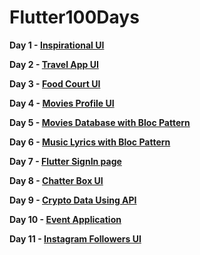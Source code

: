 # Flutter100Days

<b> Day 1 - <a href="https://github.com/RakulAgn/Flutter100Days/tree/main/Flutter_Day_1/inspirationhomeui">Inspirational UI</a></b>

<b> Day 2 - <a href="https://github.com/RakulAgn/Flutter100Days/tree/main/Flutter_Day_2/travelappui">Travel App UI</a></b>

<b> Day 3 - <a href="https://github.com/RakulAgn/Flutter100Days/tree/main/Flutter_Day_3/fooddeli">Food Court UI</a></b>

<b> Day 4 - <a href="https://github.com/RakulAgn/Flutter100Days/tree/main/Flutter_Day_4/moviesprofile">Movies Profile UI</a></b>

<b> Day 5 - <a href="https://github.com/RakulAgn/Flutter100Days/tree/main/Flutter_Day_5/moviesdata">Movies Database with Bloc Pattern</a></b>

<b> Day 6 - <a href="https://github.com/RakulAgn/Flutter100Days/tree/main/Flutter_Day_6/MyFluuter-MusicLyrics">Music Lyrics with Bloc Pattern</a></b>

<b> Day 7 - <a href="https://github.com/RakulAgn/Flutter100Days/tree/main/Flutter_Day_7/loginui">Flutter SignIn page</a></b>

<b> Day 8 - <a href="https://github.com/RakulAgn/Flutter100Days/tree/main/Flutter_Day_8/ChatterBoxUi">Chatter Box UI</a></b>

<b> Day 9 - <a href="https://github.com/RakulAgn/Flutter100Days/tree/main/Flutter_Day_9/cryptodata">Crypto Data Using API</a></b>

<b> Day 10 - <a href="https://github.com/RakulAgn/Flutter100Days/tree/main/Flutter_Day_10/eventsapps">Event Application</a></b>

<b> Day 11 - <a href="https://github.com/RakulAgn/Flutter100Days/tree/main/Flutter_Day_11/instagramfollowerslist">Instagram Followers UI</a></b>
